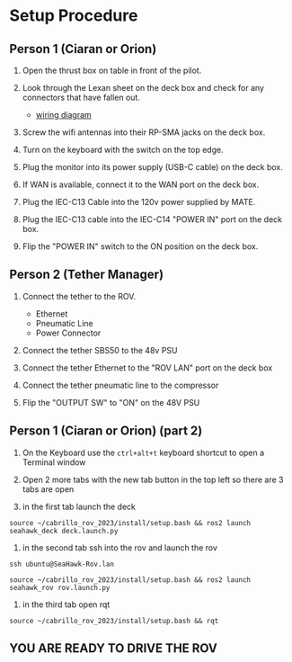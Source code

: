 # Setup Procedure

## Person 1 (Ciaran or Orion)

1. Open the thrust box on table in front of the pilot.

1. Look through the Lexan sheet on the deck box and check for any connectors that have fallen out.

    * [wiring diagram](example.com)

1. Screw the wifi antennas into their RP-SMA jacks on the deck box.

1. Turn on the keyboard with the switch on the top edge.

1. Plug the monitor into its power supply (USB-C cable) on the deck box.

1. If WAN is available, connect it to the WAN port on the deck box.

1. Plug the IEC-C13 Cable into the 120v power supplied by MATE.

1. Plug the IEC-C13 cable into the IEC-C14 "POWER IN" port on the deck box.

1. Flip the "POWER IN" switch to the ON position on the deck box.

## Person 2 (Tether Manager)

1. Connect the tether to the ROV.
    * Ethernet
    * Pneumatic Line
    * Power Connector

1. Connect the tether SBS50 to the 48v PSU

1. Connect the tether Ethernet to the "ROV LAN" port on the deck box

1. Connect the tether pneumatic line to the compressor

1. Flip the "OUTPUT SW" to "ON" on the 48V PSU

## Person 1 (Ciaran or Orion) (part 2)

1. On the Keyboard use the `ctrl+alt+t` keyboard shortcut to open a Terminal window

1. Open 2 more tabs with the new tab button in the top left so there are 3 tabs are open

1. in the first tab launch the deck

```console
source ~/cabrillo_rov_2023/install/setup.bash && ros2 launch seahawk_deck deck.launch.py
```

1. in the second tab ssh into the rov and launch the rov

```console
ssh ubuntu@SeaHawk-Rov.lan

source ~/cabrillo_rov_2023/install/setup.bash && ros2 launch seahawk_rov rov.launch.py
```

1. in the third tab open rqt

```console
source ~/cabrillo_rov_2023/install/setup.bash && rqt
```

## YOU ARE READY TO DRIVE THE ROV
